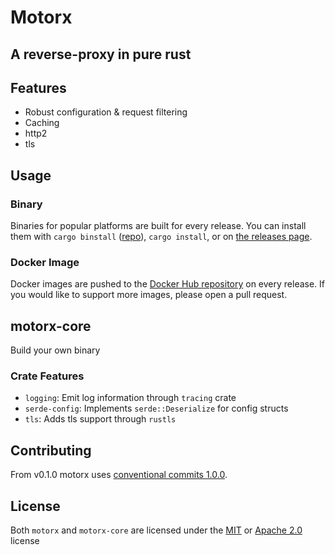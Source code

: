 # Motorx

## A reverse-proxy in pure rust

## Features

- Robust configuration & request filtering
- Caching
- http2
- tls

## Usage

### Binary

Binaries for popular platforms are built for every release. You can install them with `cargo binstall` ([repo](https://github.com/cargo-bins/cargo-binstall)), `cargo install`, or on [the releases page](https://github.com/tsar-boomba/motorx/releases).

### Docker Image

Docker images are pushed to the [Docker Hub repository](https://hub.docker.com/repository/docker/igamble/motorx/general) on every release. If you would like to support more images, please open a pull request.

## motorx-core

Build your own binary

### Crate Features

- `logging`: Emit log information through `tracing` crate
- `serde-config`: Implements `serde::Deserialize` for config structs
- `tls`: Adds tls support through `rustls`

## Contributing

From v0.1.0 motorx uses [conventional commits 1.0.0](https://www.conventionalcommits.org/en/v1.0.0/).

## License

Both `motorx` and `motorx-core` are licensed under the [MIT](LICENSE-MIT) or [Apache 2.0](LICENSE-APACHE) license
